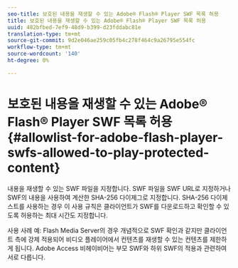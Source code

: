 ```yaml
---
seo-title: 보호된 내용을 재생할 수 있는 Adobe® Flash® Player SWF 목록 허용
title: 보호된 내용을 재생할 수 있는 Adobe® Flash® Player SWF 목록 허용
uuid: 482bfbed-7ef9-48d9-b399-d23fddabc81e
translation-type: tm+mt
source-git-commit: 9d2e046ae259c05fb4c278f464c9a26795e554fc
workflow-type: tm+mt
source-wordcount: '140'
ht-degree: 0%

---
```



# 보호된 내용을 재생할 수 있는 Adobe® Flash® Player SWF 목록 허용 {#allowlist-for-adobe-flash-player-swfs-allowed-to-play-protected-content}

내용을 재생할 수 있는 SWF 파일을 지정합니다. SWF 파일을 SWF URL로 지정하거나 SWF의 내용을 사용하여 계산한 SHA-256 다이제그로 지정합니다. SHA-256 다이제스트를 사용하는 경우 이 사용 규칙은 클라이언트가 SWF를 다운로드하고 확인할 수 있도록 허용하는 최대 시간도 지정합니다.

사용 사례 예: Flash Media Server의 경우 개념적으로 SWF 확인과 같지만 클라이언트 측에 강제 적용되어 비디오 플레이어에서 컨텐츠를 재생할 수 있는 컨텐츠를 제한하게 됩니다. Adobe Access 비헤이비어는 부모 SWF와 하위 SWF의 적용과 관련하여 서로 다릅니다.
